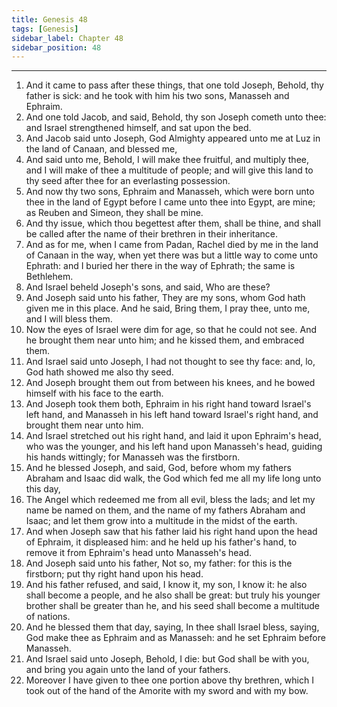 ```yaml
---
title: Genesis 48
tags: [Genesis]
sidebar_label: Chapter 48
sidebar_position: 48
---
```


---
1. And it came to pass after these things, that one told Joseph, Behold, thy father is sick: and he took with him his two sons, Manasseh and Ephraim.
2. And one told Jacob, and said, Behold, thy son Joseph cometh unto thee: and Israel strengthened himself, and sat upon the bed.
3. And Jacob said unto Joseph, God Almighty appeared unto me at Luz in the land of Canaan, and blessed me,
4. And said unto me, Behold, I will make thee fruitful, and multiply thee, and I will make of thee a multitude of people; and will give this land to thy seed after thee for an everlasting possession.
5. And now thy two sons, Ephraim and Manasseh, which were born unto thee in the land of Egypt before I came unto thee into Egypt, are mine; as Reuben and Simeon, they shall be mine.
6. And thy issue, which thou begettest after them, shall be thine, and shall be called after the name of their brethren in their inheritance.
7. And as for me, when I came from Padan, Rachel died by me in the land of Canaan in the way, when yet there was but a little way to come unto Ephrath: and I buried her there in the way of Ephrath; the same is Bethlehem.
8. And Israel beheld Joseph's sons, and said, Who are these?
9. And Joseph said unto his father, They are my sons, whom God hath given me in this place. And he said, Bring them, I pray thee, unto me, and I will bless them.
10. Now the eyes of Israel were dim for age, so that he could not see. And he brought them near unto him; and he kissed them, and embraced them.
11. And Israel said unto Joseph, I had not thought to see thy face: and, lo, God hath showed me also thy seed.
12. And Joseph brought them out from between his knees, and he bowed himself with his face to the earth.
13. And Joseph took them both, Ephraim in his right hand toward Israel's left hand, and Manasseh in his left hand toward Israel's right hand, and brought them near unto him.
14. And Israel stretched out his right hand, and laid it upon Ephraim's head, who was the younger, and his left hand upon Manasseh's head, guiding his hands wittingly; for Manasseh was the firstborn.
15. And he blessed Joseph, and said, God, before whom my fathers Abraham and Isaac did walk, the God which fed me all my life long unto this day,
16. The Angel which redeemed me from all evil, bless the lads; and let my name be named on them, and the name of my fathers Abraham and Isaac; and let them grow into a multitude in the midst of the earth.
17. And when Joseph saw that his father laid his right hand upon the head of Ephraim, it displeased him: and he held up his father's hand, to remove it from Ephraim's head unto Manasseh's head.
18. And Joseph said unto his father, Not so, my father: for this is the firstborn; put thy right hand upon his head.
19. And his father refused, and said, I know it, my son, I know it: he also shall become a people, and he also shall be great: but truly his younger brother shall be greater than he, and his seed shall become a multitude of nations.
20. And he blessed them that day, saying, In thee shall Israel bless, saying, God make thee as Ephraim and as Manasseh: and he set Ephraim before Manasseh.
21. And Israel said unto Joseph, Behold, I die: but God shall be with you, and bring you again unto the land of your fathers.
22. Moreover I have given to thee one portion above thy brethren, which I took out of the hand of the Amorite with my sword and with my bow.